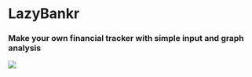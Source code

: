 # LazyBankr 
### Make your own financial tracker with simple input and graph analysis

![](https://imgur.com/a/wkH6lHk)


